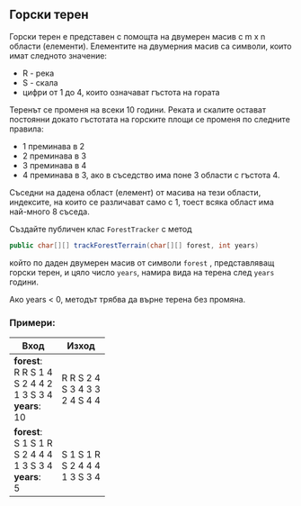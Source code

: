 ## Горски терен
Горски терен е представен с помощта на двумерен масив с m x n области (елементи).
Елементите на двумерния масив са символи, които имат следното значение:
 - R - река
 - S - скала
 - цифри от 1 до 4, които означават гъстота на гората
 
Теренът се променя на всеки 10 години. Реката и скалите остават постоянни докато гъстотата на горските площи се променя по следните правила:
 - 1 преминава в 2
 - 2 преминава в 3
 - 3 преминава в 4
 -  4 преминава в 3, ако в съседство има поне 3 области с гъстота 4.
 
Съседни на дадена област (елемент) от масива на тези области, индексите, на които се различават само с 1, тоест всяка област има най-много 8 съседа.

Създайте публичен клас `ForestTracker` с метод

```java
public char[][] trackForestTerrain(char[][] forest, int years)
```
който по даден двумерен масив от символи `forest` , представляващ горски терен, и цяло число `years`, намира вида на терена след `years` години.

Aко years < 0, методът трябва да върне терена без промяна.
### Примери:
| Вход | Изход |
|--    |  --   |
| **forest**: <br> R R S 1 4 <br> S 2 4 4 2 <br> 1 3 S 3 4 <br> **years**: <br>10 |R R S 2 4 <br> S 3 4 3 3 <br>2 4 S 4 4|
**forest**: <br> S 1 S 1 R <br> S 2 4 4 4 <br> 1 3 S 3 4 <br> **years**: <br>5 |<br> S 1 S 1 R <br> S 2 4 4 4 <br> 1 3 S 3 4 

